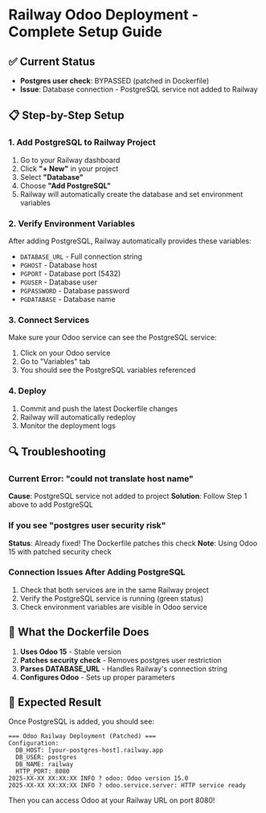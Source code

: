 # Railway Odoo Deployment - Complete Setup Guide

## ✅ Current Status
- **Postgres user check**: BYPASSED (patched in Dockerfile)
- **Issue**: Database connection - PostgreSQL service not added to Railway

## 📋 Step-by-Step Setup

### 1. Add PostgreSQL to Railway Project

1. Go to your Railway dashboard
2. Click **"+ New"** in your project
3. Select **"Database"**
4. Choose **"Add PostgreSQL"**
5. Railway will automatically create the database and set environment variables

### 2. Verify Environment Variables

After adding PostgreSQL, Railway automatically provides these variables:
- `DATABASE_URL` - Full connection string
- `PGHOST` - Database host
- `PGPORT` - Database port (5432)
- `PGUSER` - Database user
- `PGPASSWORD` - Database password
- `PGDATABASE` - Database name

### 3. Connect Services

Make sure your Odoo service can see the PostgreSQL service:
1. Click on your Odoo service
2. Go to "Variables" tab
3. You should see the PostgreSQL variables referenced

### 4. Deploy

1. Commit and push the latest Dockerfile changes
2. Railway will automatically redeploy
3. Monitor the deployment logs

## 🔍 Troubleshooting

### Current Error: "could not translate host name"
**Cause**: PostgreSQL service not added to project
**Solution**: Follow Step 1 above to add PostgreSQL

### If you see "postgres user security risk"
**Status**: Already fixed! The Dockerfile patches this check
**Note**: Using Odoo 15 with patched security check

### Connection Issues After Adding PostgreSQL
1. Check that both services are in the same Railway project
2. Verify the PostgreSQL service is running (green status)
3. Check environment variables are visible in Odoo service

## 📝 What the Dockerfile Does

1. **Uses Odoo 15** - Stable version
2. **Patches security check** - Removes postgres user restriction
3. **Parses DATABASE_URL** - Handles Railway's connection string
4. **Configures Odoo** - Sets up proper parameters

## 🚀 Expected Result

Once PostgreSQL is added, you should see:
```
=== Odoo Railway Deployment (Patched) ===
Configuration:
  DB_HOST: [your-postgres-host].railway.app
  DB_USER: postgres
  DB_NAME: railway
  HTTP_PORT: 8080
2025-XX-XX XX:XX:XX INFO ? odoo: Odoo version 15.0
2025-XX-XX XX:XX:XX INFO ? odoo.service.server: HTTP service ready
```

Then you can access Odoo at your Railway URL on port 8080!